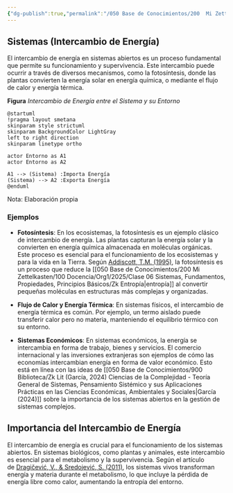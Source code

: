 ```yaml
---
{"dg-publish":true,"permalink":"/050 Base de Conocimientos/200  Mi Zettelkasten/100 Docencia/Org1/2025/Clase 06 Sistemas, Fundamentos, Propiedades, Principios Básicos/Zk Sistemas (Intercambio de Energía)/","tags":["digitalGarden","corrienteEntrada","corrienteSalida"]}
---
```


## Sistemas (Intercambio de Energía)

El intercambio de energía en sistemas abiertos es un proceso fundamental que permite su funcionamiento y supervivencia. Este intercambio puede ocurrir a través de diversos mecanismos, como la fotosíntesis, donde las plantas convierten la energía solar en energía química, o mediante el flujo de calor y energía térmica.

**Figura**
_Intercambio de Energía entre el Sistema y su Entorno_
```plantuml
@startuml
!pragma layout smetana
skinparam style strictuml
skinparam BackgroundColor LightGray
left to right direction
skinparam linetype ortho

actor Entorno as A1
actor Entorno as A2

A1 --> (Sistema) :Importa Energía
(Sistema) --> A2 :Exporta Energía
@enduml
```
Nota: Elaboración propia

### Ejemplos

- **Fotosíntesis**: En los ecosistemas, la fotosíntesis es un ejemplo clásico de intercambio de energía. Las plantas capturan la energía solar y la convierten en energía química almacenada en moléculas orgánicas. Este proceso es esencial para el funcionamiento de los ecosistemas y para la vida en la Tierra. Según [Addiscott, T.M. (1995)](https://www.semanticscholar.org/paper/63eb7a54050f3a61208c781e12eea97c34fa71c7), la fotosíntesis es un proceso que reduce la [[050 Base de Conocimientos/200  Mi Zettelkasten/100 Docencia/Org1/2025/Clase 06 Sistemas, Fundamentos, Propiedades, Principios Básicos/Zk Entropía\|entropía]] al convertir pequeñas moléculas en estructuras más complejas y organizadas.

- **Flujo de Calor y Energía Térmica**: En sistemas físicos, el intercambio de energía térmica es común. Por ejemplo, un termo aislado puede transferir calor pero no materia, manteniendo el equilibrio térmico con su entorno.

- **Sistemas Económicos**: En sistemas económicos, la energía se intercambia en forma de trabajo, bienes y servicios. El comercio internacional y las inversiones extranjeras son ejemplos de cómo las economías intercambian energía en forma de valor económico. Esto está en línea con las ideas de [[050 Base de Conocimientos/900 Biblioteca/Zk Lit (García, 2024) Ciencias de la Complejidad - Teoría General de Sistemas, Pensamiento Sistémico y sus Aplicaciones Prácticas en las Ciencias Económicas, Ambientales y Sociales\|García (2024)]] sobre la importancia de los sistemas abiertos en la gestión de sistemas complejos.

## Importancia del Intercambio de Energía

El intercambio de energía es crucial para el funcionamiento de los sistemas abiertos. En sistemas biológicos, como plantas y animales, este intercambio es esencial para el metabolismo y la supervivencia. Según el artículo de [Dragičević, V., & Sredojević, S. (2011)](https://www.semanticscholar.org/paper/fe7c172360955393bd8d9339f0d0684cd2435359), los sistemas vivos transforman energía y materia durante el metabolismo, lo que incluye la pérdida de energía libre como calor, aumentando la entropía del entorno.
